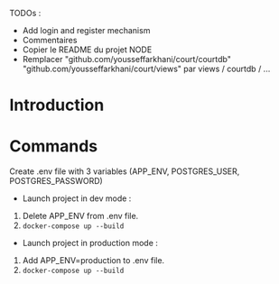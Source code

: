 TODOs :

- Add login and register mechanism
- Commentaires
- Copier le README du projet NODE
- Remplacer "github.com/yousseffarkhani/court/courtdb"
  "github.com/yousseffarkhani/court/views" par views / courtdb / ...

# Introduction

# Commands

Create .env file with 3 variables (APP_ENV, POSTGRES_USER, POSTGRES_PASSWORD)

- Launch project in dev mode :

1. Delete APP_ENV from .env file.
2. `docker-compose up --build`

- Launch project in production mode :

1. Add APP_ENV=production to .env file.
2. `docker-compose up --build`

